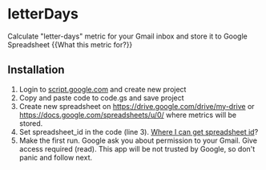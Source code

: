 # letterDays
Calculate "letter-days" metric for your Gmail inbox and store it to Google Spreadsheet
{{What this metric for?}}

## Installation
1. Login to [script.google.com](script.google.com) and create new project
1. Copy and paste code to code.gs and save project
1. Create new spreadsheet on https://drive.google.com/drive/my-drive or https://docs.google.com/spreadsheets/u/0/ where metrics will be stored.
1. Set spreadsheet_id in the code (line 3). [Where I can get spreadsheet id](https://www.google.com/search?q=how+to+get+google+spread+sheet+id)?
1. Make the first run. Google ask you about permission to your Gmail. Give access required (read). This app will be not trusted by Google, so don't panic and follow next.
